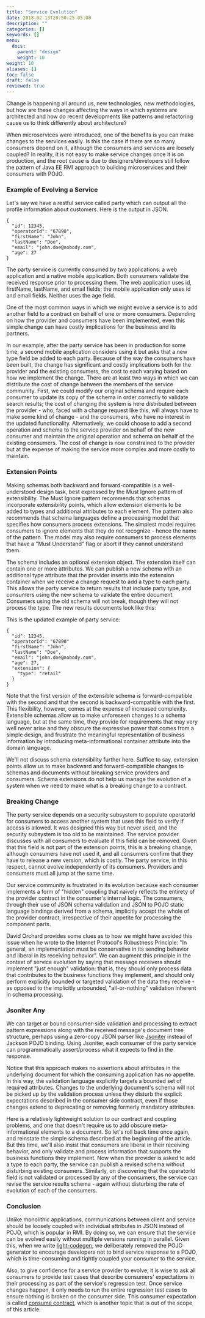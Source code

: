 ```yaml
---
title: "Service Evolution"
date: 2018-02-13T20:50:25-05:00
description: ""
categories: []
keywords: []
menu:
  docs:
    parent: "design"
    weight: 10
weight: 10
aliases: []
toc: false
draft: false
reviewed: true
---
```


Change is happening all around us, new technologies, new methodologies, but how are these changes affecting the ways in which systems are architected and how do recent developments like patterns and refactoring cause us to think differently about architecture? 

When microservices were introduced, one of the benefits is you can make changes to the services easily. Is this the case if there are so many consumers depend on it, although the consumers and services are loosely coupled? In reality, it is not easy to make service changes once it is on production, and the root cause is due to designers/developers still follow the pattern of Java EE RMI approach to building microservices and their consumers with POJO.

### Example of Evolving a Service

Let's say we have a restful service called party which can output all the profile information about customers. Here is the output in JSON.

```
{
  "id": 12345,
  "operatorId": "67890",
  "firstName": "John",
  "lastName": "Doe",
  "email": "john.doe@nobody.com",
  "age": 27 
}
```

The party service is currently consumed by two applications: a web application and a native mobile application. Both consumers validate the received response prior to processing them. The web application uses id, firstName, lastName, and email fields; the mobile application only uses id and email fields. Neither uses the age field. 

One of the most common ways in which we might evolve a service is to add another field to a contract on behalf of one or more consumers. Depending on how the provider and consumers have been implemented, even this simple change can have costly implications for the business and its partners.

In our example, after the party service has been in production for some time, a second mobile application considers using it but asks that a new type field be added to each party. Because of the way the consumers have been built, the change has significant and costly implications both for the provider and the existing consumers, the cost to each varying based on how we implement the change. There are at least two ways in which we can distribute the cost of change between the members of the service community. First, we could modify our original schema and require each consumer to update its copy of the schema in order correctly to validate search results; the cost of changing the system is here distributed between the provider - who, faced with a change request like this, will always have to make some kind of change - and the consumers, who have no interest in the updated functionality. Alternatively, we could choose to add a second operation and schema to the service provider on behalf of the new consumer and maintain the original operation and schema on behalf of the existing consumers. The cost of change is now constrained to the provider but at the expense of making the service more complex and more costly to maintain.



### Extension Points

Making schemas both backward and forward-compatible is a well-understood design task, best expressed by the Must Ignore pattern of extensibility. The Must Ignore pattern recommends that schemas incorporate extensibility points, which allow extension elements to be added to types and additional attributes to each element. The pattern also recommends that schema languages define a processing model that specifies how consumers process extensions. The simplest model requires consumers to ignore elements that they do not recognize - hence the name of the pattern. The model may also require consumers to process elements that have a "Must Understand" flag or abort if they cannot understand them.


The schema includes an optional extension object. The extension itself can contain one or more attributes. We can publish a new schema with an additional type attribute that the provider inserts into the extension container when we receive a change request to add a type to each party. This allows the party service to return results that include party type, and consumers using the new schema to validate the entire document. Consumers using the old schema will not break, though they will not process the type. The new results documents look like this:

This is the updated example of party service:

```
{
  "id": 12345,
  "operatorId": "67890"
  "firstName": "John",
  "lastName": "Doe",
  "email": "john.doe@nobody.com",
  "age": 27,
  "extension": {
    "type": "retail"
  }
}
```

Note that the first version of the extensible schema is forward-compatible with the second and that the second is backward-compatible with the first. This flexibility, however, comes at the expense of increased complexity. Extensible schemas allow us to make unforeseen changes to a schema language, but at the same time, they provide for requirements that may very well never arise and they obscure the expressive power that comes from a simple design, and frustrate the meaningful representation of business information by introducing meta-informational container attribute into the domain language.

We'll not discuss schema extensibility further here. Suffice to say, extension points allow us to make backward and forward-compatible changes to schemas and documents without breaking service providers and consumers. Schema extensions do not help us manage the evolution of a system when we need to make what is a breaking change to a 
contract.

### Breaking Change

The party service depends on a security subsystem to populate operatorId for consumers to access another system that uses this field to verify if access is allowed. It was designed this way but never used, and the security subsystem is too old to be maintained. The service provider discusses with all consumers to evaluate if this field can be removed. Given that this field is not part of the extension points, this is a breaking
change, although consumers have not used it, and all consumers confirm that they have to release a new version, which is costly. The party service, in this respect, cannot evolve independently of its consumers. Providers and consumers must all jump at the same time.

Our service community is frustrated in its evolution because each consumer implements a form of "hidden" coupling that naively reflects the entirety of the provider contract in the consumer's internal logic. The consumers, through their use of JSON schema validation and JSON to POJO static language bindings derived from a schema, implicitly 
accept the whole of the provider contract, irrespective of their appetite for processing the component parts.

David Orchard provides some clues as to how we might have avoided this issue when he wrote to the Internet Protocol's Robustness Principle: "In general, an implementation must be conservative in its sending behavior and liberal in its receiving behavior". We can augment this principle in the context of service evolution by saying that message receivers should implement "just enough" validation: that is, they should only process data that contributes to the business functions they implement, and should only perform explicitly bounded or targeted validation of the data they receive - as opposed to the implicitly unbounded, "all-or-nothing" validation inherent in schema processing.


### Jsoniter Any

We can target or bound consumer-side validation and processing to extract pattern expressions along with the received message's document tree structure, perhaps using a zero-copy JSON parser like [Jsoniter][] instead of Jackson POJO binding. Using Jsoniter, each consumer of the party service can programmatically assert/process what it expects 
to find in the response.


Notice that this approach makes no assertions about attributes in the underlying document for which the consuming application has no appetite. In this way, the validation language explicitly targets a bounded set of required attributes. Changes to the underlying document's schema will not be picked up by the validation process unless they disturb the explicit expectations described in the consumer side contract, even if those changes extend to deprecating or removing formerly mandatory attributes.

Here is a relatively lightweight solution to our contract and coupling problems, and one that doesn't require us to add obscure meta-informational elements to a document. So let's roll back time once again, and reinstate the simple schema described at the beginning of the article. But this time, we'll also insist that consumers are liberal in their receiving behavior, and only validate and process information that supports the business functions they implement. Now when the provider is asked to add a type to each party, the service can publish a revised schema without disturbing existing consumers. Similarly, on discovering that the operatorId field is not validated or processed by any of the consumers, the service can revise the service results schema - again without disturbing the rate of evolution of each of the consumers.


### Conclusion

Unlike monolithic applications, communications between client and service should be loosely coupled with individual attributes in JSON instead of POJO, which is popular in RMI. By doing so, we can ensure that the service can be evolved easily without multiple versions running in parallel. Given this, when we write [light-codegen][], we deliberately removed the POJO generator to encourage developers not to bind service response to a POJO, which is time-consuming and tightly coupled your consumer to the service. 

Also, to give confidence for a service provider to evolve, it is wise to ask all consumers to provide test cases that describe consumers' expectations in their processing as part of the service's regression test. Once service changes happen, it only needs to run the entire regression test cases to ensure nothing is broken on the consumer side. This consumer expectation is called [consume contract][], which is another topic that is out of the scope of this article. 

[consume contract]: /design/consumer-contract/
[light-codegen]: https://github.com/networknt/light-codegen
[Jsoniter]: https://github.com/json-iterator/java